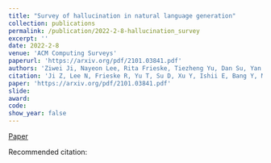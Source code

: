 ```yaml
---
title: "Survey of hallucination in natural language generation"
collection: publications
permalink: /publication/2022-2-8-hallucination_survey
excerpt: ''
date: 2022-2-8
venue: 'ACM Computing Surveys'
paperurl: 'https://arxiv.org/pdf/2101.03841.pdf'
authors: 'Ziwei Ji, Nayeon Lee, Rita Frieske, Tiezheng Yu, Dan Su, Yan Xu, Etsuko Ishii, Yejin Bang, Andrea Madotto, Pascale Fung'
citation: 'Ji Z, Lee N, Frieske R, Yu T, Su D, Xu Y, Ishii E, Bang Y, Madotto A, Fung P. Survey of hallucination in natural language generation. arXiv preprint arXiv:2202.03629. 2022 Feb 8.'
paper: 'https://arxiv.org/pdf/2101.03841.pdf'
slide:
award:
code: 
show_year: false
---
```

[Paper](https://arxiv.org/pdf/2101.03841.pdf)

Recommended citation: 
